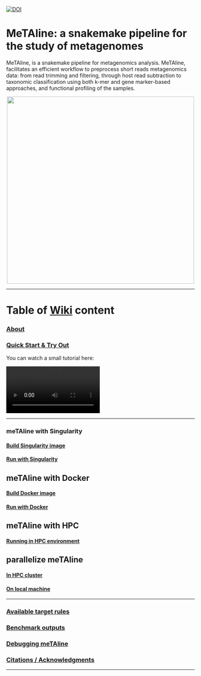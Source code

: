 [![DOI](https://zenodo.org/badge/431438117.svg)](https://zenodo.org/badge/latestdoi/431438117)

# MeTAline: a snakemake pipeline for the study of metagenomes <a id="metaline" />

MeTAline, is a snakemake pipeline for metagenomics analysis. MeTAline, facilitates an efficient workflow to preprocess short reads metagenomics data: from read trimming and filtering, through host read subtraction to taxonomic classification using both k-mer and gene marker-based approaches, and functional profiling of the samples.

<p align="center">
  <img src="https://github.com/user-attachments/assets/89b6b8f9-2daf-4e2c-8e7e-218d496125ed" width="500"/>
</p>

---

# Table of [Wiki](https://github.com/Gabaldonlab/meTAline/wiki/) content
### [About](https://github.com/Gabaldonlab/meTAline/wiki/MeTAline)
### [Quick Start & Try Out](https://github.com/Gabaldonlab/meTAline/wiki/Quick-Start-&-Try‐Out) 

You can watch a small tutorial here: 

<video style="max-width: 60%; height: auto;" src="https://github.com/user-attachments/assets/5efe0c7b-beb6-4180-8061-dd845b51453f" width="250" controls>
  Your browser does not support the video tag.
</video>


---

### meTAline with Singularity
#### [Build Singularity image](https://github.com/Gabaldonlab/meTAline/wiki/Build-meTAline-singularity-image)
#### [Run with Singularity](https://github.com/Gabaldonlab/meTAline/wiki/Run-meTAline-with-singularity)

## meTAline with Docker
#### [Build Docker image](https://github.com/Gabaldonlab/meTAline/wiki/Build-meTAline-docker-image)
#### [Run with Docker](https://github.com/Gabaldonlab/meTAline/wiki/Run-meTAline-with-docker)

## meTAline with HPC
#### [Running in HPC environment ](https://github.com/Gabaldonlab/meTAline/wiki/Run-meTAline-in-HPC-environment)

## parallelize meTAline
#### [In HPC cluster](https://github.com/Gabaldonlab/meTAline/wiki/Parallelize-meTAline-in-HPC-environment)
#### [On local machine](https://github.com/Gabaldonlab/meTAline/wiki/Parallelize-meTAline-on-local-machine)

---

### [Available target rules](https://github.com/Gabaldonlab/meTAline/wiki/Available-target-rules)
### [Benchmark outputs](https://github.com/Gabaldonlab/meTAline/wiki/Benchmark-outputs)
### [Debugging meTAline](https://github.com/Gabaldonlab/meTAline/wiki/Debugging-meTAline)
### [Citations / Acknowledgments](https://github.com/Gabaldonlab/meTAline/wiki/Citations---Acknowledgments)

---
